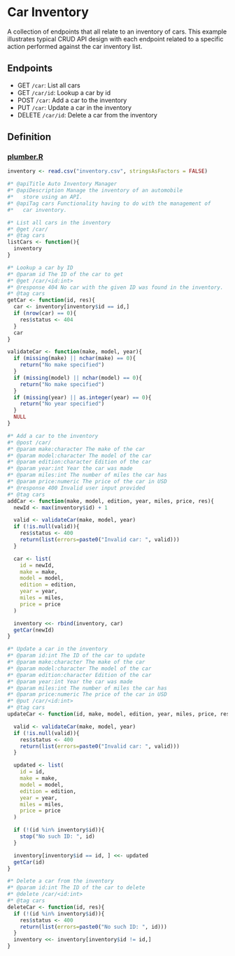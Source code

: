 
<!-- README.md is generated from README.Rmd. Please edit that file -->

# Car Inventory

A collection of endpoints that all relate to an inventory of cars. This
example illustrates typical CRUD API design with each endpoint related
to a specific action performed against the car inventory list.

## Endpoints

-   GET `/car`: List all cars
-   GET `/car/id`: Lookup a car by id
-   POST `/car`: Add a car to the inventory
-   PUT `/car`: Update a car in the inventory
-   DELETE `/car/id`: Delete a car from the inventory

## Definition

### [plumber.R](plumber.R)

``` r
inventory <- read.csv("inventory.csv", stringsAsFactors = FALSE)

#* @apiTitle Auto Inventory Manager
#* @apiDescription Manage the inventory of an automobile
#*   store using an API.
#* @apiTag cars Functionality having to do with the management of
#*   car inventory.

#* List all cars in the inventory
#* @get /car/
#* @tag cars
listCars <- function(){
  inventory
}

#* Lookup a car by ID
#* @param id The ID of the car to get
#* @get /car/<id:int>
#* @response 404 No car with the given ID was found in the inventory.
#* @tag cars
getCar <- function(id, res){
  car <- inventory[inventory$id == id,]
  if (nrow(car) == 0){
    res$status <- 404
  }
  car
}

validateCar <- function(make, model, year){
  if (missing(make) || nchar(make) == 0){
    return("No make specified")
  }
  if (missing(model) || nchar(model) == 0){
    return("No make specified")
  }
  if (missing(year) || as.integer(year) == 0){
    return("No year specified")
  }
  NULL
}

#* Add a car to the inventory
#* @post /car/
#* @param make:character The make of the car
#* @param model:character The model of the car
#* @param edition:character Edition of the car
#* @param year:int Year the car was made
#* @param miles:int The number of miles the car has
#* @param price:numeric The price of the car in USD
#* @response 400 Invalid user input provided
#* @tag cars
addCar <- function(make, model, edition, year, miles, price, res){
  newId <- max(inventory$id) + 1

  valid <- validateCar(make, model, year)
  if (!is.null(valid)){
    res$status <- 400
    return(list(errors=paste0("Invalid car: ", valid)))
  }

  car <- list(
    id = newId,
    make = make,
    model = model,
    edition = edition,
    year = year,
    miles = miles,
    price = price
  )

  inventory <<- rbind(inventory, car)
  getCar(newId)
}

#* Update a car in the inventory
#* @param id:int The ID of the car to update
#* @param make:character The make of the car
#* @param model:character The model of the car
#* @param edition:character Edition of the car
#* @param year:int Year the car was made
#* @param miles:int The number of miles the car has
#* @param price:numeric The price of the car in USD
#* @put /car/<id:int>
#* @tag cars
updateCar <- function(id, make, model, edition, year, miles, price, res){

  valid <- validateCar(make, model, year)
  if (!is.null(valid)){
    res$status <- 400
    return(list(errors=paste0("Invalid car: ", valid)))
  }

  updated <- list(
    id = id,
    make = make,
    model = model,
    edition = edition,
    year = year,
    miles = miles,
    price = price
  )

  if (!(id %in% inventory$id)){
    stop("No such ID: ", id)
  }

  inventory[inventory$id == id, ] <<- updated
  getCar(id)
}

#* Delete a car from the inventory
#* @param id:int The ID of the car to delete
#* @delete /car/<id:int>
#* @tag cars
deleteCar <- function(id, res){
  if (!(id %in% inventory$id)){
    res$status <- 400
    return(list(errors=paste0("No such ID: ", id)))
  }
  inventory <<- inventory[inventory$id != id,]
}
```
